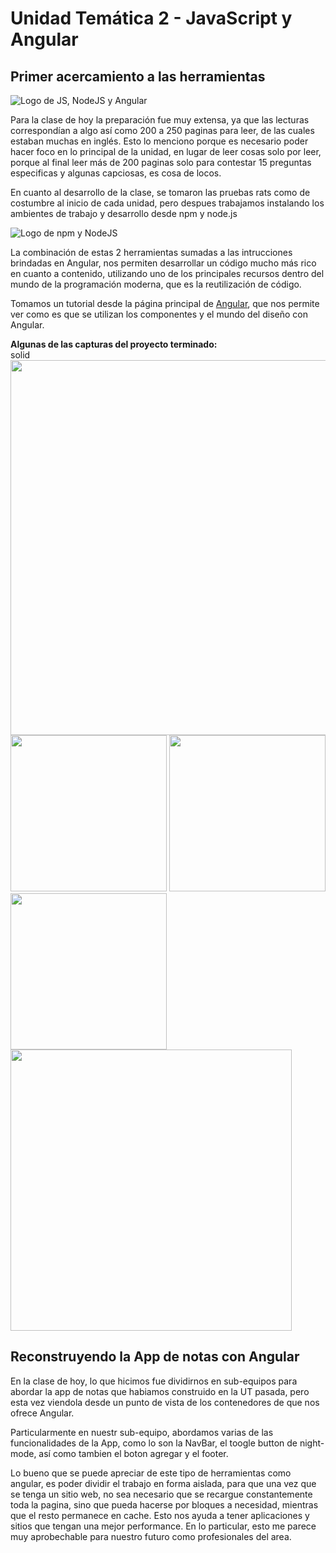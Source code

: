 # Unidad Temática 2 - JavaScript y Angular

## Primer acercamiento a las herramientas

<img src="https://user-images.githubusercontent.com/88668277/188721057-ecfd9a4f-9455-4434-bdb4-90dcda62b073.png" alt="Logo de JS, NodeJS y Angular"/>

Para la clase de hoy la preparación fue muy extensa, ya que las lecturas correspondían a algo así como 200 a 250 paginas para leer, de las cuales estaban muchas en inglés. Esto lo menciono porque es necesario poder hacer foco en lo principal de la unidad, en lugar de leer cosas solo por leer, porque al final leer más de 200 paginas solo para contestar 15 preguntas especificas y algunas capciosas, es cosa de locos.

En cuanto al desarrollo de la clase, se tomaron las pruebas rats como de costumbre al inicio de cada unidad, pero despues trabajamos instalando los ambientes de trabajo y desarrollo desde npm y node.js

<img src="https://user-images.githubusercontent.com/88668277/188721918-a4532c9d-9e27-47c1-9dde-fe8ee51daec1.png" alt="Logo de npm y NodeJS"/>

La combinación de estas 2 herramientas sumadas a las intrucciones brindadas en Angular, nos permiten desarrollar un código mucho más rico en cuanto a contenido, utilizando uno de los principales recursos dentro del mundo de la programación moderna, que es la reutilización de código.

Tomamos un tutorial desde la página principal de <a href="https://angular.io/tutorial" alt="Tutorial tour of heroes" target="_blank">Angular</a>, que nos permite ver como es que se utilizan los componentes y el mundo del diseño con Angular.

**Algunas de las capturas del proyecto terminado:**<br> solid
<img src="https://user-images.githubusercontent.com/88668277/188723293-3ada9c96-cc9c-4c44-b89b-b95090ad4119.jpg" width="600px"><br>
<img src="https://user-images.githubusercontent.com/88668277/188724299-add2ac0a-41da-4b79-809b-031c94735431.jpg" width="250px"> 
<img src="https://user-images.githubusercontent.com/88668277/188724886-7b9586da-38c2-4afe-9cd4-47200964a2d8.jpg" width="250px">
<img src="https://user-images.githubusercontent.com/88668277/188723489-26a11fe8-328e-4ace-b3b7-91ce4e9db19b.jpg" width="250px">
<img src="https://user-images.githubusercontent.com/88668277/188724486-87d7259c-2b6d-441c-ba48-cffe6deefa66.jpg" width="450px">


## Reconstruyendo la App de notas con Angular

En la clase de hoy, lo que hicimos fue dividirnos en sub-equipos para abordar la app de notas que habiamos construido en la UT pasada, pero esta vez viendola desde un punto de vista de los contenedores de que nos ofrece Angular.

Particularmente en nuestr sub-equipo, abordamos varias de las funcionalidades de la App, como lo son la NavBar, el toogle button de night-mode, así como tambien el boton agregar y el footer.

Lo bueno que se puede apreciar de este tipo de herramientas como angular, es poder dividir el trabajo en forma aislada, para que una vez que se tenga un sitio web, no sea necesario que se recargue constantemente toda la pagina, sino que pueda hacerse por bloques a necesidad, mientras que el resto permanece en cache. Esto nos ayuda a tener aplicaciones y sitios que tengan una mejor performance. En lo particular, esto me parece muy aprobechable para nuestro futuro como profesionales del area.

